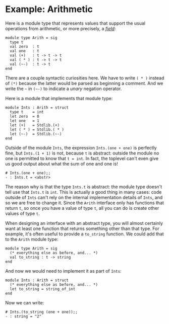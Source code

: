 # Example:  Arithmetic

Here is a module type that represents values that support the usual operations from 
arithmetic, or more precisely, a *[field][]*:

[field]: https://en.wikipedia.org/wiki/Field_(mathematics)

```
module type Arith = sig
  type t
  val zero  : t
  val one   : t
  val (+)   : t -> t -> t
  val ( * ) : t -> t -> t
  val (~-)  : t -> t
end
```
There are a couple syntactic curiosities here.  We have to write `( * )` instead
of `(*)` because the latter would be parsed as beginning a comment.  And
we write the `~` in `(~-)` to indicate a *unary* negation operator.

Here is a module that implements that module type:
```
module Ints : Arith = struct
  type t    = int
  let zero  = 0
  let one   = 1
  let (+)   = Stdlib.(+)
  let ( * ) = Stdlib.( * )
  let (~-)  = Stdlib.(~-)
end
```

Outside of the module `Ints`, the expression `Ints.(one + one)` is perfectly fine,
but `Ints.(1 + 1)` is not, because `t` is abstract:  outside the module no one
is permitted to know that `t = int`.  In fact, the toplevel can't even give us
good output about what the sum of one and one is!
```
# Ints.(one + one);;
- : Ints.t = <abstr>
```

The reason why is that the type `Ints.t` is abstract: the module type doesn't
tell use that `Ints.t` is `int`.  This is actually a good thing in many cases:
code outside of `Ints` can't rely on the internal implementation details of
`Ints`, and so we are free to change it. 
Since the `Arith` interface only has functions that return `t`, so once you
have a value of type `t`, all you can do is create other values of type `t`.

When designing an interface with an abstract type, you will almost certainly
want at least one function that returns something other than that type.
For example, it's often useful to provide a `to_string` function.  We could 
add that to the `Arith` module type:
```
module type Arith = sig
  (* everything else as before, and... *)
  val to_string : t -> string
end
```
And now we would need to implement it as part of `Ints`:
```
module Ints : Arith = struct
  (* everything else as before, and... *)
  let to_string = string_of_int
end
```
Now we can write:
```
# Ints.(to_string (one + one));;
- : string = "2"
```
